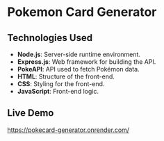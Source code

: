 # Pokemon Card Generator

## Technologies Used
- **Node.js**: Server-side runtime environment.
- **Express.js**: Web framework for building the API.
- **PokeAPI**: API used to fetch Pokémon data.
- **HTML**: Structure of the front-end.
- **CSS**: Styling for the front-end.
- **JavaScript**: Front-end logic.

## Live Demo
<a href="https://your-app-name.onrender.com](https://pokecard-generator.onrender.com/)" target="_blank">https://pokecard-generator.onrender.com/</a>
